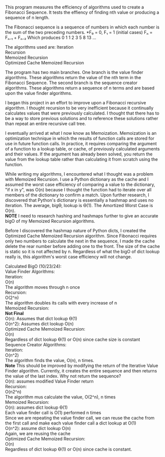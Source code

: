 This program measures the efficiency of algorithms used to create a Fibonacci Sequence.  It tests the effiency of finding nth value or producing a sequence of n length.

The Fibonacci sequence is a sequence of numbers in which each number is the sum of the two preceding numbers.
            *F₀ = 0, F₁ = 1 (initial cases)
            Fₙ = Fₙ₋₁ + Fₙ₋₂
            Which produces
            0 1 1 2 3 5 8 13 ...

The algorithms used are:
            Iteration  
            Recursion  
            Memoized Recursion  
            Optimized Cache Memoized Recursion  

The program has two main branches.  One branch is the value finder algorithms.  These algorithms return the value of the nth term in the Fibonacci Sequence.  The second branch is the sequence creator algorithms.  These algorithms return a sequence of n terms and are based upon the value finder algorithms.  
  
I began this project in an effort to improve upon a Fibonacci recursive algorithm.  I thought recursion to be very inefficient because it continually calculates values that were previously calculated.  I thought that there has to be a way to store previous solutions and to reference these solutions rather than repeat an entire recursive call tree.  

I eventually arrived at what I now know as Memoization.  Memoization is an optimization technique in which the results of function calls are stored for use in future function calls.  In practice, it requires comparing the argument of a function to a lookup table, or cache, of previously calculated arguments and their values.  If the argument has already been solved, you return the value from the lookup table rather than calculating it from scratch using the function.  
  
While writing my algorithms, I encountered what I thought was a problem with Memoized Recursion.  I use a Python dictionary as the cache and I assumed the worst case efficiency of comparing a value to the dictionary, "if x in y", was O(n) because I thought the function had to iterate over all members of the dictionary to confirm a match.  Upon further research, I discovered that Python's dictionary is essentially a hashmap and uses no iteration.  The average, bigϴ, lookup is ϴ(1).  The Amortized Worst Case is O(n).  
**NOTE** I need to research hashing and hashmaps further to give an accurate bigO of my Memoized Recursion algorithms.  

Before I discovered the hashmap nature of Python dicts, I created the Optimized Cache Memoized Recursion algorithm.  Since Fibonacci requires only two numbers to calculate the next in the sequence, I made the cache delete the rear number before adding one to the front.  The size of the cache is static so it is not affected by n.  Regardless of what the bigO of dict lookup really is, this algorithm's worst case efficiency will not change.  



Calculated BigO (10/23/24):  
    Value Finder Algorithms:  
        Iteration:  
            O(n)  
                The algorithm moves through n once  
        Recursion:  
            O(2^n)  
                The algorithm doubles its calls with every increase of n  
        Memoized Recursion:  
            **Not Final**  
            O(n): Assumes that dict lookup ϴ(1)  
            O(n^2): Assumes dict lookup O(n)  
        Optimized Cache Memoized Recursion:  
            O(n)  
                Regardless of dict lookup ϴ(1) or O(n) since cache size is constant  
    Sequence Creator Algorithms:  
        Iteration:  
            O(n^2)  
                The algorithm finds the value, O(n), n times.  
            **Note** This should be improved by modifying the return of the Iterative Value Finder algorithm.  Currently, it creates the entire sequence and then returns the value of the last index.  Why not return the sequence?  
            O(n): assumes modified Value Finder return  
        Recursion:  
            O(n2^n)  
            The algorithm mus calculate the value, O(2^n), n times  
        Memoized Recursion:  
            O(n): assumes dict lookup ϴ(1)  
                Each value finder call is O(1) performed n times  
                Since we are repeating the value finder call, we can reuse the cache from the first call and make each value finder call a dict lookup at O(1)  
            O(n^2): assume dict lookup O(n)  
                Again, we are reusing the cache  
        Optimized Cache Memoized Recursion:  
            O(n)  
                Regardless of dict lookup ϴ(1) or O(n) since cache is constant.  








